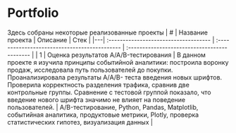 # Portfolio
Здесь собраны некоторые реализованные проекты
| # | Название проекта                      | Описание                                      |  Стек                                        |
|---| :------------------------------------ | :-------------------------------------------- | :------------------------------------------- |
| 1 | Оценка результатов A/A/B-тестирования | В данном проекте я изучила принципы событийной аналитики: построила
                                              воронку продаж, исследовала путь пользователей до покупки. Проанализировала результаты А/A/B-                                                 теста введения новых шрифтов. Проверила корректность разделения трафика, сравнив две контрольные группы. Сравнение с тестовой группой показало, что введение нового шрифта значимо не влияет на поведение пользователей. | A/B-тестирование, Python, Pandas, Matplotlib, событийная аналитика, продуктовые метрики, Plotly, проверка статистических гипотез, визуализация данных |
